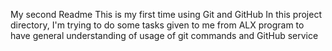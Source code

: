 My second Readme
This is my first time using Git and GitHub
In this project directory, I'm trying to do some tasks given to me from ALX program to have general understanding of usage of git commands and GitHub service

